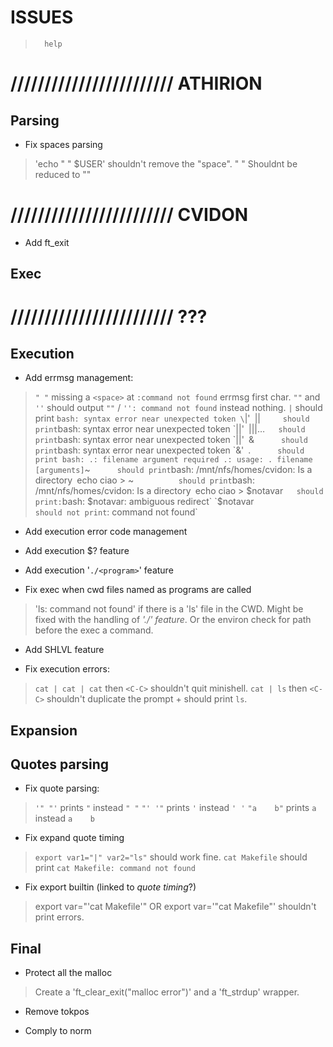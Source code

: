 

#           ISSUES

>       help

# //////////////////////// ATHIRION

##  Parsing

- Fix spaces parsing
> 'echo " " $USER' shouldn't remove the "space".
> "      " Shouldnt be reduced to ""

# //////////////////////// CVIDON

- Add ft_exit

##  Exec

# //////////////////////// ???

##  Execution

- Add errmsg management:
> `" "`     missing a `<space>` at `:command not found` errmsg first char.
> `""`      and `''` should output `""` / `'': command not found` instead nothing.
> `|`       should print `bash: syntax error near unexpected token \`|'`
> `||`      should print `bash: syntax error near unexpected token \`||'`
> `|||…`    should print `bash: syntax error near unexpected token \`||'`
> `&`       should print `bash: syntax error near unexpected token \`&'`
> `.`       should print
    bash: .: filename argument required
    .: usage: . filename [arguments]
> `~`       should print `bash: /mnt/nfs/homes/cvidon: Is a directory`
> `echo ciao > ~`           should print `bash: /mnt/nfs/homes/cvidon: Is a directory`
> `echo ciao > $notavar`    should print: `bash: $notavar: ambiguous redirect`
> `$notavar`                should not print `: command not found`

- Add execution error code management

- Add execution $? feature

- Add execution '`./<program>`' feature

- Fix exec when cwd files named as programs are called
> 'ls: command not found' if there is a 'ls' file in the CWD.
> Might be fixed with the handling of *'./<program>' feature*. Or the
> environ check for path before the exec a command.


- Add SHLVL feature

- Fix execution errors:
> `cat | cat | cat` then `<C-C>` shouldn't quit minishell.
> `cat | ls` then `<C-C>` shouldn't duplicate the prompt + should print `ls`.

##  Expansion

##  Quotes parsing

- Fix quote parsing:
> `'" "'`       prints `"` instead `" "`
> `"' '"`       prints `'` instead `' '`
> `"a    b"`    prints `a` instead `a    b`

- Fix expand quote timing
> `export var1="|" var2="ls"` should work fine.
> `cat Makefile` should print `cat Makefile: command not found`

- Fix export builtin (linked to *quote timing*?)
> export var="'cat Makefile'" OR export var='"cat Makefile"' shouldn't
> print errors.

##  Final

- Protect all the malloc
> Create a 'ft_clear_exit("malloc error")' and a 'ft_strdup' wrapper.

- Remove tokpos

- Comply to norm
